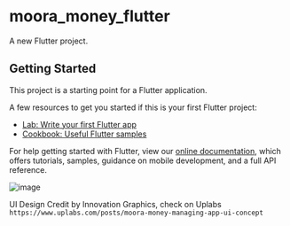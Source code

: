 # moora_money_flutter

A new Flutter project.

## Getting Started

This project is a starting point for a Flutter application.

A few resources to get you started if this is your first Flutter project:

- [Lab: Write your first Flutter app](https://flutter.dev/docs/get-started/codelab)
- [Cookbook: Useful Flutter samples](https://flutter.dev/docs/cookbook)

For help getting started with Flutter, view our
[online documentation](https://flutter.dev/docs), which offers tutorials,
samples, guidance on mobile development, and a full API reference.

![image](https://user-images.githubusercontent.com/47887636/166114876-61bf2529-666f-480b-a878-5c1f92489c9b.png)


UI Design Credit by Innovation Graphics, check on Uplabs `https://www.uplabs.com/posts/moora-money-managing-app-ui-concept`
